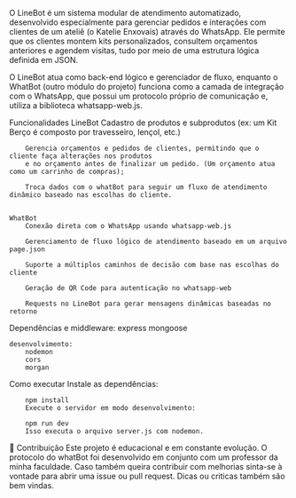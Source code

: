 O LineBot é um sistema modular de atendimento automatizado, desenvolvido especialmente para gerenciar 
pedidos e interações com clientes de um ateliê (o Katelie Enxovais) através do WhatsApp. 
Ele permite que os clientes montem kits personalizados, consultem orçamentos anteriores e agendem visitas, 
tudo por meio de uma estrutura lógica definida em JSON.

O LineBot atua como back-end lógico e gerenciador de fluxo, enquanto o WhatBot 
(outro módulo do projeto) funciona como a camada de integração com o WhatsApp, 
que possui um protocolo próprio de comunicação e,
utiliza a biblioteca whatsapp-web.js.

 Funcionalidades
    LineBot
        Cadastro de produtos e subprodutos (ex: um Kit Berço é composto por travesseiro, lençol, etc.)

        Gerencia orçamentos e pedidos de clientes, permitindo que o cliente faça alterações nos produtos 
        e no orçamento antes de finalizar um pedido. (Um orçamento atua como um carrinho de compras);

        Troca dados com o whatBot para seguir um fluxo de atendimento dinâmico baseado nas escolhas do cliente.


    WhatBot
        Conexão direta com o WhatsApp usando whatsapp-web.js

        Gerenciamento de fluxo lógico de atendimento baseado em um arquivo page.json

        Suporte a múltiplos caminhos de decisão com base nas escolhas do cliente

        Geração de QR Code para autenticação no whatsapp-web

        Requests no LineBot para gerar mensagens dinâmicas baseadas no retorno

Dependências e middleware:
    express
    mongoose

    desenvolvimento:
        nodemon
        cors
        morgan

Como executar
    Instale as dependências:

        npm install
        Execute o servidor em modo desenvolvimento:

        npm run dev
        Isso executa o arquivo server.js com nodemon.


🤝 Contribuição
Este projeto é educacional e em constante evolução. O protocolo do whatBot foi desenvolvido em conjunto com um professor
da minha faculdade. Caso também queira contribuir com melhorias sinta-se à vontade para abrir uma issue ou pull request.
Dicas ou criticas também são bem vindas.

